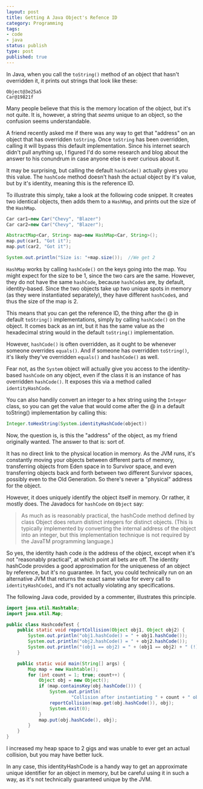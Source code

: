 ```yaml
---
layout: post
title: Getting A Java Object's Refence ID
category: Programming
tags:
- code
- java
status: publish
type: post
published: true
---
```

In Java, when you call the `toString()` method of an object that hasn't overridden it, it prints out strings that look like these:

~~~output
Object@3e25a5
Car@19821f
~~~

Many people believe that this is the memory location of the object, but it's not quite.  It is, however, a string that _seems_ unique to an object, so the confusion seems understandable.

A friend recently asked me if there was any way to get that "address" on an object that has overridden `toString`.  Once `toString` has been overridden, calling it will bypass this default implementation.  Since his internet search didn't pull anything up, I figured I'd do some research and blog about the answer to his conundrum in case anyone else is ever curious about it.

It may be surprising, but calling the default `hashCode()` actually gives you this value.  The `hashCode` method doesn't hash the actual object by it's value, but by it's identity, meaning this is the reference ID.

To illustrate this simply, take a look at the following code snippet.  It creates two identical objects, then adds them to a `HashMap`, and prints out the size of the `HashMap`.

~~~java
Car car1=new Car("Chevy", "Blazer")
Car car2=new Car("Chevy", "Blazer");

AbstractMap<Car, String> map=new HashMap<Car, String>();
map.put(car1, "Got it");
map.put(car2, "Got it");

System.out.println("Size is: "+map.size());  //We get 2
~~~

`HashMap` works by calling `hashCode()` on the keys going into the map.  You might expect for the size to be 1, since the two cars are the same.  However, they do not have the same `hashCode`, because `hashCode`s are, by default, identity-based.  Since the two objects take up two unique spots in memory (as they were instantiated separately), they have different `hashCode`s, and thus the size of the map is 2.

This means that you can get the reference ID, the thing after the @ in default `toString()` implementations, simply by calling `hashCode()` on the object.  It comes back as an int, but it has the same value as the hexadecimal string would in the default `toString()` implementation.

However, `hashCode()` is often overridden, as it ought to be whenever someone overrides `equals()`.  And if someone has overridden `toString()`, it's likely they've overridden `equals()` and `hashCode()` as well.

Fear not, as the `System` object will actually give you access to the identity-based `hashCode` on any object, even if the class it is an instance of has overridden `hashCode()`.  It exposes this via a method called `identityHashCode`.

You can also handily convert an integer to a hex string using the `Integer` class, so you can get the value that would come after the @ in a default toString() implementation by calling this:

~~~java
Integer.toHexString(System.identityHashCode(object))
~~~

Now, the question is, is this the "address" of the object, as my friend originally wanted.  The answer to that is: sort of.

It has no direct link to the physical location in memory.  As the JVM runs, it's constantly moving your objects between different parts of memory, transferring objects from Eden space in to Survivor space, and even transferring objects back and forth between two different Survivor spaces, possibly even to the Old Generation.  So there's never a "physical" address for the object.

However, it does uniquely identify the object itself in memory.  Or rather, it mostly does.  The Javadocs for `hashCode` on `Object` say:

> As much as is reasonably practical, the hashCode method defined by class Object does return distinct integers for distinct objects. (This is typically implemented by converting the internal address of the object into an integer, but this implementation technique is not required by the JavaTM programming language.)

So yes, the identity hash code *is* the address of the object, except when it's not "reasonably practical", at which point all bets are off.  The identity hashCode provides a good approximation for the uniqueness of an object by reference, but it's no guarantee.  In fact, you could technically run on an alternative JVM that returns the exact same value for every call to `identityHashCode1`, and it's not actually violating any specifications.

The following Java code, provided by a commenter, illustrates this principle.

~~~java
import java.util.Hashtable;
import java.util.Map;

public class HashcodeTest {
    public static void reportCollision(Object obj1, Object obj2) {
        System.out.println("obj1.hashCode() = " + obj1.hashCode());
        System.out.println("obj2.hashCode() = " + obj2.hashCode());
        System.out.println("(obj1 == obj2) = " + (obj1 == obj2) + " (!)");
    }

    public static void main(String[] args) {
        Map map = new Hashtable();
        for (int count = 1; true; count++) {
            Object obj = new Object();
            if (map.containsKey(obj.hashCode())) {
                System.out.println(
                        "Collision after instantiating " + count + " objects.");
                reportCollision(map.get(obj.hashCode()), obj);
                System.exit(0);
            }
            map.put(obj.hashCode(), obj);
        }
    }
}
~~~

I increased my heap space to 2 gigs and was unable to ever get an actual collision, but you may have better luck.

In any case, this identityHashCode is a handy way to get an approximate unique identifier for an object in memory, but be careful using it in such a way, as it's not technically guaranteed unique by the JVM.
